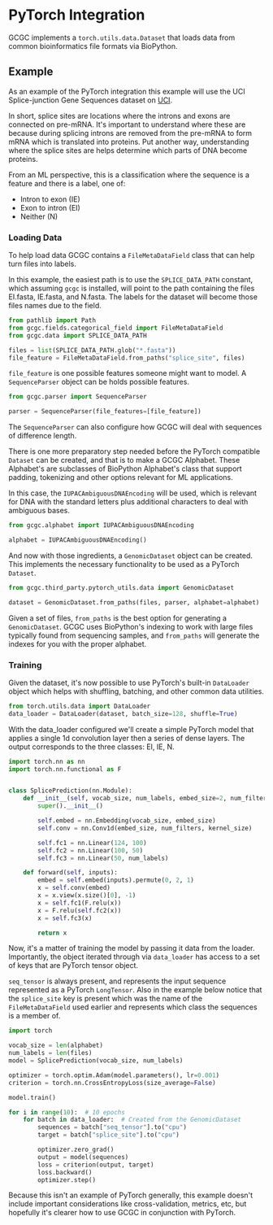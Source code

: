 # PyTorch Integration

GCGC implements a `torch.utils.data.Dataset` that loads data from common bioinformatics file
formats via BioPython.

## Example

As an example of the PyTorch integration this example will use the UCI Splice-junction Gene
Sequences dataset on [UCI][uci].

In short, splice sites are locations where the introns and exons are connected on pre-mRNA. It's
important to understand where these are because during splicing introns are removed from the
pre-mRNA to form mRNA which is translated into proteins. Put another way, understanding where the
splice sites are helps determine which parts of DNA become proteins.

From an ML perspective, this is a classification where the sequence is a feature and there is a
label, one of:

- Intron to exon (IE)
- Exon to intron (EI)
- Neither (N)

### Loading Data

To help load data GCGC contains a `FileMetaDataField` class that can help turn files into labels.

In this example, the easiest path is to use the `SPLICE_DATA_PATH` constant, which assuming `gcgc`
is installed, will point to the path containing the files EI.fasta, IE.fasta, and N.fasta. The
labels for the dataset will become those files names due to the field.

```python
from pathlib import Path
from gcgc.fields.categorical_field import FileMetaDataField
from gcgc.data import SPLICE_DATA_PATH

files = list(SPLICE_DATA_PATH.glob("*.fasta"))
file_feature = FileMetaDataField.from_paths("splice_site", files)
```

`file_feature` is one possible features someone might want to model. A `SequenceParser` object can
be holds possible features.

```python
from gcgc.parser import SequenceParser

parser = SequenceParser(file_features=[file_feature])
```

The `SequenceParser` can also configure how GCGC will deal with sequences of difference length.

There is one more preparatory step needed before the PyTorch compatible `Dataset` can be created,
and that is to make a GCGC Alphabet. These Alphabet's are subclasses of BioPython Alphabet's class
that support padding, tokenizing and other options relevant for ML applications.

In this case, the `IUPACAmbiguousDNAEncoding` will be used, which is relevant for DNA with the
standard letters plus additional characters to deal with ambiguous bases.

```python
from gcgc.alphabet import IUPACAmbiguousDNAEncoding

alphabet = IUPACAmbiguousDNAEncoding()
```

And now with those ingredients, a `GenomicDataset` object can be created. This implements the
necessary functionality to be used as a PyTorch `Dataset`.

```python
from gcgc.third_party.pytorch_utils.data import GenomicDataset

dataset = GenomicDataset.from_paths(files, parser, alphabet=alphabet)
```

Given a set of files, `from_paths` is the best option for generating a `GenomicDataset`. GCGC uses
BioPython's indexing to work with large files typically found from sequencing samples, and
`from_paths` will generate the indexes for you with the proper alphabet.

### Training

Given the dataset, it's now possible to use PyTorch's built-in `DataLoader` object which helps with
shuffling, batching, and other common data utilities.

```python
from torch.utils.data import DataLoader
data_loader = DataLoader(dataset, batch_size=128, shuffle=True)
```

With the data_loader configured we'll create a simple PyTorch model that applies a single 1d
convolution layer then a series of dense layers. The output corresponds to the three classes: EI,
IE, N.

```python
import torch.nn as nn
import torch.nn.functional as F


class SplicePrediction(nn.Module):
    def __init__(self, vocab_size, num_labels, embed_size=2, num_filters=2, kernel_size=1):
        super().__init__()

        self.embed = nn.Embedding(vocab_size, embed_size)
        self.conv = nn.Conv1d(embed_size, num_filters, kernel_size)

        self.fc1 = nn.Linear(124, 100)
        self.fc2 = nn.Linear(100, 50)
        self.fc3 = nn.Linear(50, num_labels)

    def forward(self, inputs):
        embed = self.embed(inputs).permute(0, 2, 1)
        x = self.conv(embed)
        x = x.view(x.size()[0], -1)
        x = self.fc1(F.relu(x))
        x = F.relu(self.fc2(x))
        x = self.fc3(x)

        return x
```

Now, it's a matter of training the model by passing it data from the loader. Importantly, the
object iterated through via `data_loader` has access to a set of keys that are PyTorch tensor
object.

`seq_tensor` is always present, and represents the input sequence represented as a PyTorch
`LongTensor`. Also in the example below notice that the `splice_site` key is present which was the
name of the `FileMetaDataField` used earlier and represents which class the sequences is a member
of.

```python
import torch

vocab_size = len(alphabet)
num_labels = len(files)
model = SplicePrediction(vocab_size, num_labels)

optimizer = torch.optim.Adam(model.parameters(), lr=0.001)
criterion = torch.nn.CrossEntropyLoss(size_average=False)

model.train()

for i in range(10):  # 10 epochs
    for batch in data_loader:  # Created from the GenomicDataset
        sequences = batch["seq_tensor"].to("cpu")
        target = batch["splice_site"].to("cpu")

        optimizer.zero_grad()
        output = model(sequences)
        loss = criterion(output, target)
        loss.backward()
        optimizer.step()
```

Because this isn't an example of PyTorch generally, this example doesn't include important
considerations like cross-validation, metrics, etc, but hopefully it's clearer how to use GCGC in
conjunction with PyTorch.

[uci]: https://archive.ics.uci.edu/ml/datasets/Molecular+Biology+(Splice-junction+Gene+Sequences)
